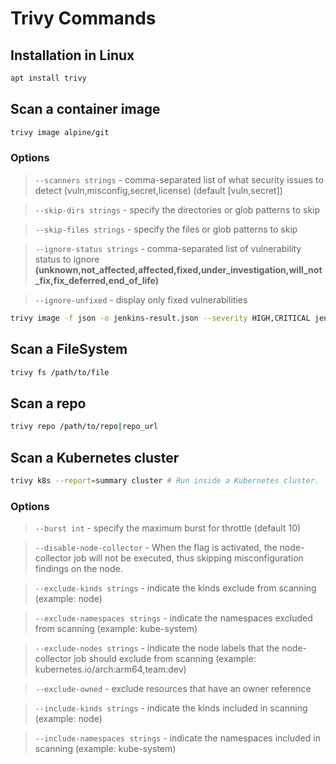 # Trivy Commands

## Installation in Linux

```bash
apt install trivy
```

## Scan a container image

```bash
trivy image alpine/git
```

### Options

> `--scanners strings` - comma-separated list of what security issues to detect (vuln,misconfig,secret,license) (default [vuln,secret])

> `--skip-dirs strings` - specify the directories or glob patterns to skip

> `--skip-files strings` - specify the files or glob patterns to skip

> `--ignore-status strings` - comma-separated list of vulnerability status to ignore **(unknown,not_affected,affected,fixed,under_investigation,will_not_fix,fix_deferred,end_of_life)**

> `--ignore-unfixed` - display only fixed vulnerabilities

```bash
trivy image -f json -o jenkins-result.json --severity HIGH,CRITICAL jenkins
```

## Scan a FileSystem

```bash
trivy fs /path/to/file
```

## Scan a repo

```bash
trivy repo /path/to/repo|repo_url
```

## Scan a Kubernetes cluster

```bash
trivy k8s --report=summary cluster # Run inside a Kubernetes cluster.
```

### Options

> `--burst int` - specify the maximum burst for throttle (default 10)

> `--disable-node-collector` - When the flag is
activated, the node-collector job will not be executed, thus skipping misconfiguration findings on the node.

> `--exclude-kinds strings` - indicate the kinds exclude from scanning (example: node)

> `--exclude-namespaces strings` - indicate the namespaces excluded from scanning (example: kube-system)

> `--exclude-nodes strings` - indicate the node labels that the node-collector job should exclude from scanning (example: kubernetes.io/arch:arm64,team:dev)

> `--exclude-owned` - exclude resources that have an owner reference

> `--include-kinds strings` - indicate the kinds included in scanning (example: node)

> `--include-namespaces strings` - indicate the namespaces included in scanning (example: kube-system)
